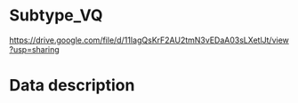 # Subtype_VQ
https://drive.google.com/file/d/11IagQsKrF2AU2tmN3vEDaA03sLXetlJt/view?usp=sharing

# Data description


